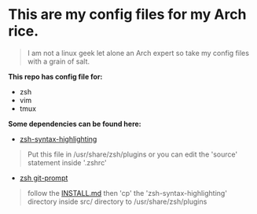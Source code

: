 # This are my config files for my Arch rice. 
> I am not a linux geek let alone an Arch expert so take my config files with a grain of salt.

__This repo has config file for:__
- zsh
- vim
- tmux

__Some dependencies can be found here:__
- [zsh-syntax-highlighting](https://github.com/zsh-users/zsh-syntax-highlighting)
> Put this file in /usr/share/zsh/plugins or you can edit the 'source' statement inside '.zshrc'
- [zsh git-prompt](https://github.com/git/git/blob/master/contrib/completion/git-prompt.sh)
> follow the [INSTALL.md](https://github.com/zsh-users/zsh-syntax-highlighting/blob/master/INSTALL.md) then 'cp' the 'zsh-syntax-highlighting' directory inside src/ directory to /usr/share/zsh/plugins
